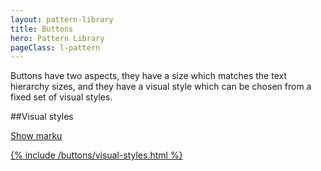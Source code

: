 ```yaml
---
layout: pattern-library
title: Buttons
hero: Pattern Library
pageClass: l-pattern
---
```


Buttons have two aspects, they have a size which matches the text hierarchy sizes, and they have a visual style which can be chosen from a fixed set of visual styles.

##Visual styles

<a href="#">Show marku
<div class="show-markup__content">

{% include /buttons/visual-styles.html %}





